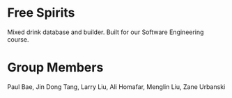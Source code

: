 # Free Spirits
Mixed drink database and builder. Built for our Software
Engineering course.

# Group Members
Paul Bae, Jin Dong Tang, Larry Liu, Ali Homafar, Menglin Liu, Zane Urbanski

